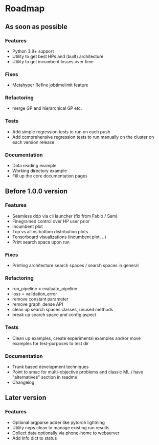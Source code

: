 # Roadmap

## As soon as possible

### Features

- Python 3.8+ support
- Utility to get best HPs and (built) architecture
- Utility to get incumbent losses over time

### Fixes

- Metahyper Refine jobtimelimit feature

### Refactoring

- merge GP and hierarchical GP etc.


### Tests

- Add simple regression tests to run on each push
- Add comprehensive regression tests to run manually on the cluster on each version release

### Documentation

- Data reading example
- Working directory example
- Fill up the core documentation pages




## Before 1.0.0 version

### Features

- Seamless ddp via cli launcher (fix from Fabio / Sam)
- Finegrained control over HP user prior
- Incumbent plot
- Top vs all vs bottom distribution plots
- Tensorboard visualizations (incumbent plot, ..)
- Print search space upon run


### Fixes

- Printing architecture search spaces / search spaces in general

### Refactoring

- run_pipeline = evaluate_pipeline
- loss = validation_error
- remove constant parameter
- remove graph_dense API
- clean up search spaces classes, unused methods
- break up search space and config aspect

### Tests

- Clean up examples, create experimental examples and/or move examples for test-purposes to test dir

### Documentation

- Trunk based development techniques
- Point to smac for multi-objective problems and classic ML / have "alternatives" section in readme
- Changelog



## Later version

### Features

- Optional argparse adder like pytorch lightning
- Utility neps.clean to manage existing run results
- Collect data optionally via phone-home to webserver
- Add Info dict to status
